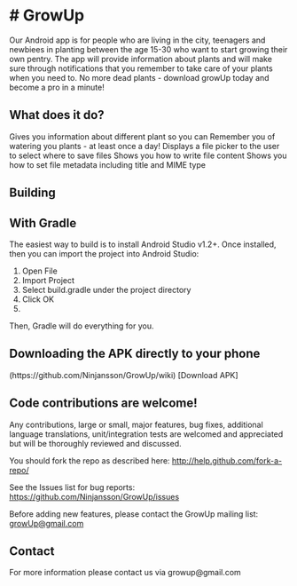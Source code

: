 <h1># GrowUp</h1>
Our Android app is for people who are living in the city, teenagers and newbiees in planting between the age 15-30 who want to start growing their own pentry. The app will provide information about plants and will make sure through notifications that you remember to take care of your plants when you need to. No more dead plants - download growUp today and become a pro in a minute! 
<h2>What does it do?</h2>

Gives you information about different plant so you can 
Remember you of watering you plants -  at least once a day!
Displays a file picker to the user to select where to save files
Shows you how to write file content
Shows you how to set file metadata including title and MIME type

<h2>Building</h2>
<h2>With Gradle</h2>

The easiest way to build is to install Android Studio v1.2+. Once installed, then you can import the project into Android Studio:

1. Open File
2. Import Project
3. Select build.gradle under the project directory
4. Click OK
5. 
Then, Gradle will do everything for you.

<h2>Downloading the APK directly to your phone</h2>
(https://github.com/Ninjansson/GrowUp/wiki) [Download APK]

<h2>Code contributions are welcome!</h2>

Any contributions, large or small, major features, bug fixes, additional language translations, unit/integration tests are welcomed and appreciated but will be thoroughly reviewed and discussed.

You should fork the repo as described here: http://help.github.com/fork-a-repo/

See the Issues list for bug reports: https://github.com/Ninjansson/GrowUp/issues

Before adding new features, please contact the GrowUp mailing list: growUp@gmail.com


<h2>Contact</h2>
For more information please contact us via growup@gmail.com

